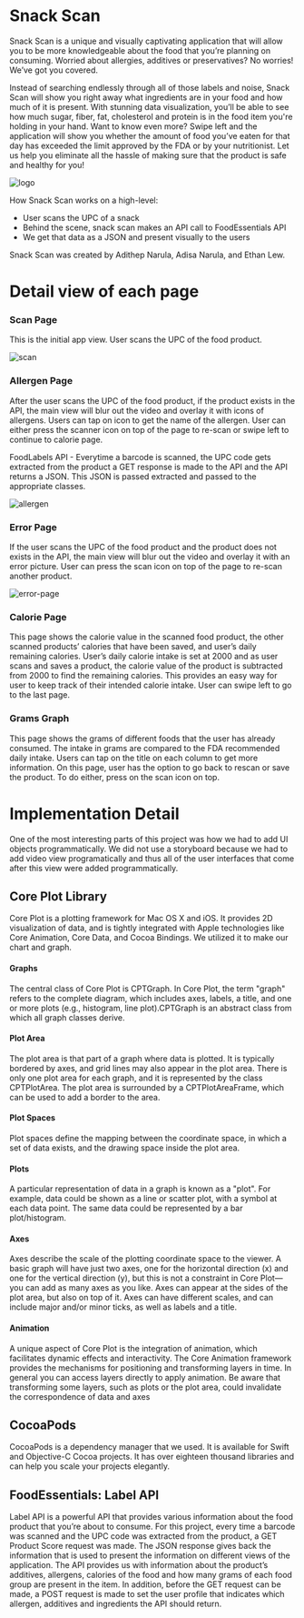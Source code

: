 # Snack Scan
Snack Scan is a unique and visually captivating application that will allow you to be more knowledgeable about the food that you’re planning on consuming. Worried about allergies, additives or preservatives? No worries! We’ve got you covered.

Instead of searching endlessly through all of those labels and noise, Snack Scan will show you right away what ingredients are in your food and how much of it is present. With stunning data visualization, you’ll be able to see how much sugar, fiber, fat, cholesterol and protein is in the food item you're holding in your hand. Want to know even more? Swipe left and the application will show you whether the amount of food you’ve eaten for that day has exceeded the limit approved by the FDA or by your nutritionist. Let us help you eliminate all the hassle of making sure that the product is safe and healthy for you!

![logo](/readme/logo.jpg)

How Snack Scan works on a high-level:
* User scans the UPC of a snack
* Behind the scene, snack scan makes an API call to FoodEssentials API
* We get that data as a JSON and present visually to the users

Snack Scan was created by Adithep Narula, Adisa Narula, and Ethan Lew.

# Detail view of each page

### Scan Page
This is the initial app view. User scans the UPC of the food product.

![scan](/readme/scan.jpg)

### Allergen Page

After the user scans the UPC of the food product, if the product exists in the API, the main view will blur out the video and overlay it with icons of allergens. Users can tap on icon to get the name of the allergen. User can either press the scanner icon on top of the page to re-scan or swipe left to continue to calorie page.

FoodLabels API - Everytime a barcode is scanned, the UPC code gets extracted from the product a GET response is made to the API and the API returns a JSON. This JSON is passed extracted and passed to the appropriate classes.

![allergen](/readme/allergen.jpg)

### Error Page

If the user scans the UPC of the food product and the product does not exists in the API, the main view will blur out the video and overlay it with an error picture. User can press the scan icon on top of the page to re-scan another product.


![error-page](/readme/eerror.jpg)

### Calorie Page

This page shows the calorie value in the scanned food product, the other scanned products’ calories that have been saved, and user’s daily remaining calories. User’s daily calorie intake is set at 2000 and as user scans and saves a product, the calorie value of the product is subtracted from 2000 to find the remaining calories. This provides an easy way for user to keep track of their intended calorie intake. User can swipe left to go to the last page.

### Grams Graph
This page shows the grams of different foods that the user has already consumed. The intake in grams are compared to the FDA recommended daily intake. Users can tap on the title on each column to get more information. On this page, user has the option to go back to rescan or save the product. To do either, press on the scan icon on top.

# Implementation Detail
One of the most interesting parts of this project was how we had to add UI objects programmatically. We did not use a storyboard because we had to add video view programatically and thus all of the user interfaces that come after this view were added programmatically.

## Core Plot Library
Core Plot is a plotting framework for Mac OS X and iOS. It provides 2D visualization of data, and is tightly integrated with Apple technologies like Core Animation, Core Data, and Cocoa Bindings. We utilized it to make our chart and graph.

#### Graphs
The central class of Core Plot is CPTGraph. In Core Plot, the term "graph" refers to the complete diagram, which includes axes, labels, a title, and one or more plots (e.g., histogram, line plot).CPTGraph is an abstract class from which all graph classes derive.

#### Plot Area
The plot area is that part of a graph where data is plotted. It is typically bordered by axes, and grid lines may also appear in the plot area. There is only one plot area for each graph, and it is represented by the class CPTPlotArea. The plot area is surrounded by a CPTPlotAreaFrame, which can be used to add a border to the area.

#### Plot Spaces
Plot spaces define the mapping between the coordinate space, in which a set of data exists, and the drawing space inside the plot area.

#### Plots
A particular representation of data in a graph is known as a "plot". For example, data could be shown as a line or scatter plot, with a symbol at each data point. The same data could be represented by a bar plot/histogram.

#### Axes
Axes describe the scale of the plotting coordinate space to the viewer. A basic graph will have just two axes, one for the horizontal direction (x) and one for the vertical direction (y), but this is not a constraint in Core Plot—you can add as many axes as you like. Axes can appear at the sides of the plot area, but also on top of it. Axes can have different scales, and can include major and/or minor ticks, as well as labels and a title.

#### Animation
A unique aspect of Core Plot is the integration of animation, which facilitates dynamic effects and interactivity. The Core Animation framework provides the mechanisms for positioning and transforming layers in time. In general you can access layers directly to apply animation. Be aware that transforming some layers, such as plots or the plot area, could invalidate the correspondence of data and axes

## CocoaPods
CocoaPods is a dependency manager that we used. It is available for Swift and Objective-C Cocoa projects. It has over eighteen thousand libraries and can help you scale your projects elegantly.

## FoodEssentials: Label API
Label API is a powerful API that provides various information about the food product that you’re about to consume. For this project, every time a barcode was scanned and the UPC code was extracted from the product, a GET Product Score request was made. The JSON response gives back the information that is used to present the information on different views of the application. The API provides us with information about the product’s additives, allergens, calories of the food and how many grams of each food group are present in the item. In addition, before the GET request can be made, a POST request is made to set the user profile that indicates which allergen, additives and ingredients the API should return.
